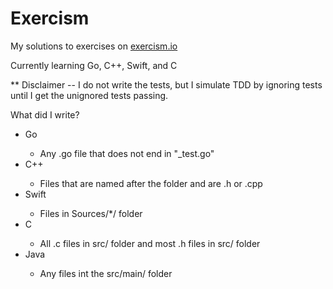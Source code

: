 # Exercism

My solutions to exercises on <a href="https://exercism.io/profiles/jrbarbati">exercism.io</a>

Currently learning Go, C++, Swift, and C

** Disclaimer -- I do not write the tests, but I simulate TDD by ignoring tests until I get the unignored tests passing.

What did I write?
<ul>
	<li>Go</li>
	<ul>
		<li>Any .go file that does not end in "_test.go"</li>
	</ul>
	<li>C++</li>
	<ul>
		<li>Files that are named after the folder and are .h or .cpp</li>
	</ul>
	<li>Swift</li>
	<ul>
		<li>Files in Sources/*/ folder</li>
	</ul>
	<li>C</li>
	<ul>
		<li>All .c files in src/ folder and most .h files in src/ folder</li>
	</ul>
	<li>Java</li>
	<ul>
		<li>Any files int the src/main/ folder</li>
	</ul>
</ul>
